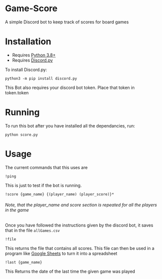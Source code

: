 # Game-Score
A simple Discord bot to keep track of scores for board games

# Installation
* Requires [Python 3.8+](https://www.python.org/)
* Requires [Discord.py](https://discordpy.readthedocs.io/en/stable/)

To install Discord.py:
 ```console
 python3 -m pip install discord.py
 ```
 This Bot also requires your discord bot token. Place that token in token.token
 
 # Running
 
 To run this bot after you have installed all the dependancies, run: 
 ```console
 python score.py
 ```
 # Usage
  
 The current commands that this uses are
 ```
 !ping
 ```
 This is just to test if the bot is running.
 ```
 !score {game_name} {(player_name) (player_score)}*
 ```
 ###### Note, that the player_name and score section is repeated for all the players in the game
 Once you have followed the instructions given by the discord bot, it saves that in the file ```allGames.csv```
 
 ```
 !file
 ```
 This returns the file that contains all scores. This file can then be used in a program like [Google Sheets](https://docs.google.com/spreadsheets) to turn it into a spreadsheet

```
!last {game_name}
```
This Returns the date of the last time the given game was played

